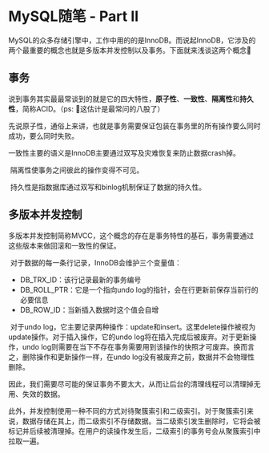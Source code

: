 # MySQL随笔 - Part II

​	MySQL的众多存储引擎中，工作中用的的是InnoDB。而说起InnoDB，它涉及的两个最重要的概念也就是多版本并发控制以及事务。下面就来浅谈这两个概念🍻

## 事务

​	说到事务其实最最常谈到的就是它的四大特性，**原子性**、**一致性**、**隔离性**和**持久性**，简称ACID。（ps: 🤔这估计是最常问的八股了）

​	先说原子性，通俗上来讲，也就是事务需要保证包装在事务里的所有操作要么同时成功，要么同时失败。

​	一致性主要的语义是InnoDB主要通过双写及灾难恢复来防止数据crash掉。

​	隔离性使事务之间彼此的操作变得不可见。

​	持久性是指数据库通过双写和binlog机制保证了数据的持久性。

## 多版本并发控制

​	多版本并发控制简称MVCC，这个概念的存在是事务特性的基石，事务需要通过这些版本来做回滚和一致性的保证。

​	对于数据的每一条行记录，InnoDB会维护三个变量值：

- DB_TRX_ID：该行记录最新的事务编号
- DB_ROLL_PTR：它是一个指向undo log的指针，会在行更新前保存当前行的必要信息
- DB_ROW_ID：当新插入数据时这个值会自增

​	对于undo log，它主要记录两种操作：update和insert。这里delete操作被视为update操作。对于插入操作，它的undo log将在插入完成后被废弃。对于更新操作，undo log则需要在当下不存在事务需要用到该操作的快照才可废弃。换而言之，删除操作和更新操作一样，在undo log没有被废弃之前，数据并不会物理性删除。

​	因此，我们需要尽可能的保证事务不要太大，从而让后台的清理线程可以清理掉无用、失效的数据。

​	此外，并发控制使用一种不同的方式对待聚簇索引和二级索引。对于聚簇索引来说，数据存储在其上，而二级索引不存储数据。当二级索引发生删除时，它将会被标记并后续被清理掉。在用户的读操作发生后，二级索引的事务号会从聚簇索引中拉取一遍。



​	

